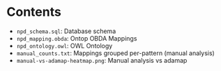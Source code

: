 Contents
===

- `npd_schema.sql`: Database schema
- `npd_mapping.obda`: Ontop OBDA Mappings
- `npd_ontology.owl`: OWL Ontology
- `manual_counts.txt`: Mappings grouped per-pattern (manual analysis)
- `manual-vs-adamap-heatmap.png`: Manual analysis vs adamap
